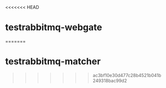 <<<<<<< HEAD
# testrabbitmq-webgate
=======
# testrabbitmq-matcher
>>>>>>> ac3bf10e30d477c28b4521b041b249318bac99d2
